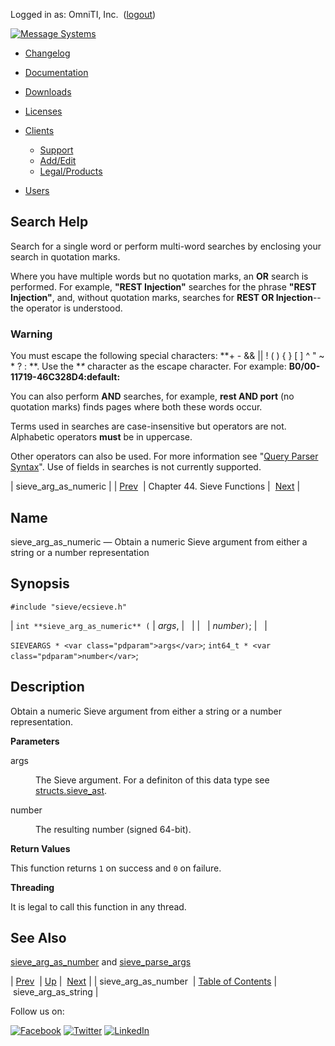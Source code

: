 Logged in as: OmniTI, Inc.  ([logout](https://support.messagesystems.com/logout.php))

[![Message Systems](https://support.messagesystems.com/images/ms-white205.png)](https://support.messagesystems.com/start.php) 

*   [Changelog](https://support.messagesystems.com/start.php?show=changelog)
*   [Documentation](https://support.messagesystems.com/docs/)
*   [Downloads](https://support.messagesystems.com/start.php)

*   [Licenses](https://support.messagesystems.com/license_summary.php)
*   <a href="">Clients</a>
    *   [Support](https://support.messagesystems.com/cs.php)
    *   [Add/Edit](https://support.messagesystems.com/edit_client.php)
    *   [Legal/Products](https://support.messagesystems.com/edit_products.php)
*   [Users](https://support.messagesystems.com/edit_customer.php)

## Search Help

Search for a single word or perform multi-word searches by enclosing your search in quotation marks.

Where you have multiple words but no quotation marks, an **OR** search is performed. For example, **"REST Injection"** searches for the phrase **"REST Injection"**, and, without quotation marks, searches for **REST OR Injection**--the operator is understood.

### Warning

You must escape the following special characters: **+ - && || ! ( ) { } [ ] ^ " ~ * ? : \**. Use the **\** character as the escape character. For example: **B0/00-11719-46C328D4\:default\:**

You can also perform **AND** searches, for example, **rest AND port** (no quotation marks) finds pages where both these words occur.

Terms used in searches are case-insensitive but operators are not. Alphabetic operators **must** be in uppercase.

Other operators can also be used. For more information see "[Query Parser Syntax](https://lucene.apache.org/core/old_versioned_docs/versions/3_0_0/queryparsersyntax.html)". Use of fields in searches is not currently supported.

| sieve_arg_as_numeric |
| [Prev](apis.sieve_arg_as_number.php)  | Chapter 44. Sieve Functions |  [Next](apis.sieve_arg_as_string.php) |

<a name="apis.sieve_arg_as_numeric"></a>
## Name

sieve_arg_as_numeric — Obtain a numeric Sieve argument from either a string or a number representation

## Synopsis

`#include "sieve/ecsieve.h"`

| `int **sieve_arg_as_numeric** (` | <var class="pdparam">args</var>, |   |
|   | <var class="pdparam">number</var>`)`; |   |

`SIEVEARGS * <var class="pdparam">args</var>`;
`int64_t * <var class="pdparam">number</var>`;<a name="idp32203744"></a>
## Description

Obtain a numeric Sieve argument from either a string or a number representation.

**Parameters**

<dl class="variablelist">

<dt>args</dt>

<dd>

The Sieve argument. For a definiton of this data type see [structs.sieve_ast](structs.sieve_ast.php "68.76. SIEVEARGS (sieve_ast)").

</dd>

<dt>number</dt>

<dd>

The resulting number (signed 64-bit).

</dd>

</dl>

**Return Values**

This function returns `1` on success and `0` on failure.

**Threading**

It is legal to call this function in any thread.

<a name="idp32213264"></a>
## See Also

[sieve_arg_as_number](apis.sieve_arg_as_number.php "sieve_arg_as_number") and [sieve_parse_args](apis.sieve_parse_args.php "sieve_parse_args")

| [Prev](apis.sieve_arg_as_number.php)  | [Up](sieve.php) |  [Next](apis.sieve_arg_as_string.php) |
| sieve_arg_as_number  | [Table of Contents](index.php) |  sieve_arg_as_string |

Follow us on:

[![Facebook](https://support.messagesystems.com/images/icon-facebook.png)](http://www.facebook.com/messagesystems) [![Twitter](https://support.messagesystems.com/images/icon-twitter.png)](http://twitter.com/#!/MessageSystems) [![LinkedIn](https://support.messagesystems.com/images/icon-linkedin.png)](http://www.linkedin.com/company/message-systems)
